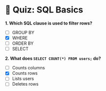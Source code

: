 # 🧠 Quiz: SQL Basics

**1. Which SQL clause is used to filter rows?**

- [ ] GROUP BY  
- [x] WHERE  
- [ ] ORDER BY  
- [ ] SELECT

**2. What does `SELECT COUNT(*) FROM users;` do?**

- [ ] Counts columns  
- [x] Counts rows  
- [ ] Lists users  
- [ ] Deletes rows
